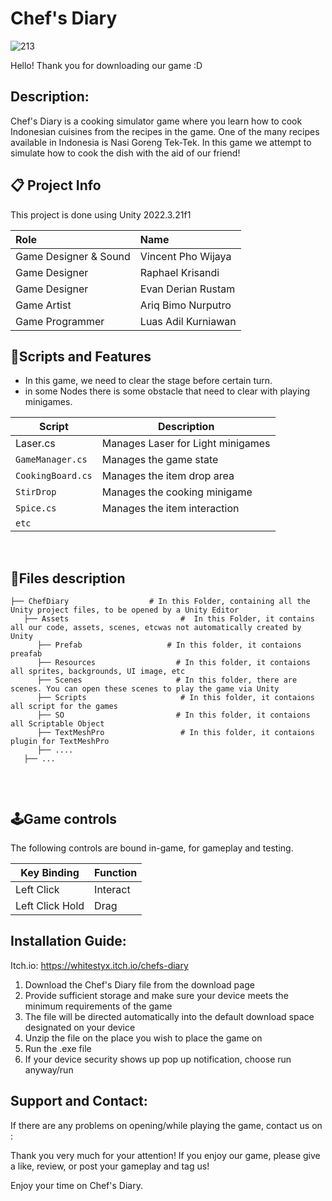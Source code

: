 # Chef's Diary
![213](https://github.com/user-attachments/assets/8295ebba-bf5e-499d-a856-01c4042b573c)

Hello! Thank you for downloading our game :D
## Description:

Chef's Diary is a cooking simulator game where you learn how to cook Indonesian cuisines from the recipes in the game. One of the many recipes available in Indonesia is Nasi Goreng Tek-Tek.
In this game we attempt to simulate how to cook the dish with the aid of our friend!

## 📋 Project Info
This project is done using Unity 2022.3.21f1

| **Role** | **Name** | 
|:-|:-|
| Game Designer & Sound | Vincent Pho Wijaya |
| Game Designer | Raphael Krisandi |
| Game Designer | Evan Derian Rustam |
| Game Artist | Ariq Bimo Nurputro |
| Game Programmer| Luas Adil Kurniawan |

##  📜Scripts and Features

- In this game, we need to clear the stage before certain turn.
- in some Nodes there is some obstacle that need to clear with playing minigames.

|  Script       | Description                                                  |
| ------------------- | ------------------------------------------------------------ |
| Laser.cs | Manages Laser for Light minigames |
| `GameManager.cs`  | Manages the game state |
| `CookingBoard.cs` | Manages the item drop area |
| `StirDrop`  | Manages the cooking minigame |
| `Spice.cs`  | Manages the item interaction |
| `etc`  | |



<br>


## 📂Files description

```
├── ChefDiary                  # In this Folder, containing all the Unity project files, to be opened by a Unity Editor
   ├── Assets                         #  In this Folder, it contains all our code, assets, scenes, etcwas not automatically created by Unity
      ├── Prefab                   # In this folder, it contaions preafab
      ├── Resources                  # In this folder, it contaions all sprites, backgrounds, UI image, etc
      ├── Scenes                     # In this folder, there are scenes. You can open these scenes to play the game via Unity
      ├── Scripts                     # In this folder, it contaions all script for the games
      ├── SO                         # In this folder, it contaions all Scriptable Object
      ├── TextMeshPro                 # In this folder, it contaions plugin for TextMeshPro
      ├── ....
   ├── ...
      
```
<br>

## 🕹️Game controls
The following controls are bound in-game, for gameplay and testing.

| Key Binding       | Function          |
| ----------------- | ----------------- |
| Left Click        | Interact          |
| Left Click Hold   | Drag              |

## Installation Guide:

Itch.io: https://whitestyx.itch.io/chefs-diary
1. Download the Chef's Diary file from the download page
2. Provide sufficient storage and make sure your device meets the minimum requirements of the game
3. The file will be directed automatically into the default download space designated on your device
4. Unzip the file on the place you wish to place the game on
5. Run the .exe file
6. If your device security shows up pop up notification, choose run anyway/run

## Support and Contact:

If there are any problems on opening/while playing the game, contact us on :


Thank you very much for your attention!
If you enjoy our game, please give a like, review, or post your gameplay and tag us!

Enjoy your time on Chef's Diary. 
